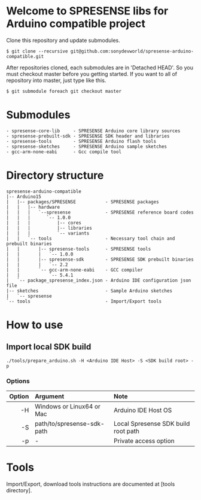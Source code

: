 # Welcome to SPRESENSE libs for Arduino compatible project

Clone this repository and update submodules.

```
$ git clone --recursive git@github.com:sonydevworld/spresense-arduino-compatible.git
```

After repositories cloned, each submodules are in 'Detached HEAD'.
So you must checkout master before you getting started.
If you want to all of repository into master, just type like this.

```
$ git submodule foreach git checkout master
```

# Submodules

```
- spresense-core-lib     - SPRESENSE Arduino core library sources
- spresense-prebuilt-sdk - SPRESENSE SDK header and libraries
- spresense-tools        - SPRESENSE Arduino flash tools
- spresense-sketches     - SPRESENSE Arduino sample sketches
- gcc-arm-none-eabi      - Gcc compile tool
```

# Directory structure

```
spresense-arduino-compatible
|-- Arduino15
|   |-- packages/SPRESENSE           - SPRESENSE packages
|   |   |-- hardware
|   |   |   `--spresense             - SPRESENSE reference board codes
|   |   |      `-- 1.0.0
|   |   |          |-- cores
|   |   |          |-- libraries
|   |   |          `-- variants
|   |   `-- tools                    - Necessary tool chain and prebuilt binaries
|   |       |-- spresense-tools      - SPRESENSE tools
|   |       |   `-- 1.0.0
|   |       |-- spresense-sdk        - SPRESENSE SDK prebuilt binaries
|   |       |   `-- 2.2
|   |       `-- gcc-arm-none-eabi    - GCC compiler
|   |           `-- 5.4.1
|   `-- package_spresense_index.json - Arduino IDE configuration json file
|-- sketches                         - Sample Arduino sketches
|   `-- spresense
`-- tools                            - Import/Export tools
```

# How to use
## Import local SDK build

```
./tools/prepare_arduino.sh -H <Arduino IDE Host> -S <SDK build root> -p
```

### Options

| Option | Argument                   | Note                                |
|-------:|:---------------------------|:------------------------------------|
| -H     | Windows or Linux64 or Mac  | Arduino IDE Host OS                 |
| -S     | path/to/spresense-sdk-path | Local Spresense SDK build root path |
| -p     | -                          | Private access option               |

# Tools

Import/Export, download tools instructions are documented at [tools directory].
